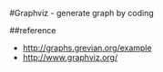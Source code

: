 #Graphviz - generate graph by coding

##reference
- http://graphs.grevian.org/example
- http://www.graphviz.org/
